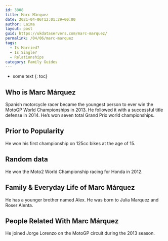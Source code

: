 ```yaml
---
id: 3808
title: Marc Márquez
date: 2021-04-06T12:01:29+00:00
author: Laima
layout: post
guid: https://ukdataservers.com/marc-marquez/
permalink: /04/06/marc-marquez
tags:
  - Is Married?
  - Is Single?
  - Relationships
category: Family Guides
---
```


* some text
{: toc}


## Who is Marc Márquez
                  
                  
                  
Spanish motorcycle racer became the youngest person to ever win the MotoGP World Championships in 2013. He followed it with a successful title defense in 2014. He&#8217;s won seven total Grand Prix world championships.
                  
              
            
              
            
                
                
                
## Prior to Popularity
                  
                  
                  
He won his first championship on 125cc bikes at the age of 15.
                  
              
            
              
            
                
                
                
## Random data
                  
                  
                  
He won the Moto2 World Championship racing for Honda in 2012.
                  
              
            
              
            
                
                
                
## Family & Everyday Life of Marc Márquez
                  
                  
                  
He has a younger brother named Alex. He was born to Julia Marquez and Roser Alenta.
                  
              
            
              
            
                
                
                
## People Related With Marc Márquez
                  
                  
                  
He joined Jorge Lorenzo on the MotoGP circuit during the 2013 season.
                  
              
            
              
            
                
              
            
              
              
            
            
              
            
          
          
          
